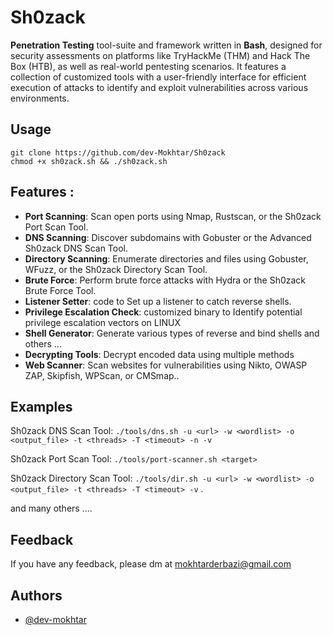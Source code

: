 
# Sh0zack

**Penetration Testing** tool-suite and framework written in **Bash**, designed for security assessments on platforms like TryHackMe (THM) and Hack The Box (HTB), as well as real-world pentesting scenarios. It features a collection of customized tools with a user-friendly interface for efficient execution of attacks to identify and exploit vulnerabilities across various environments.
## Usage

```
git clone https://github.com/dev-Mokhtar/Sh0zack
chmod +x sh0zack.sh && ./sh0zack.sh
```


## Features : 



- **Port Scanning**: Scan open ports using Nmap, Rustscan, or the Sh0zack Port Scan Tool.
- **DNS Scanning**: Discover subdomains with Gobuster or the Advanced Sh0zack DNS Scan Tool.
- **Directory Scanning**: Enumerate directories and files using Gobuster, WFuzz, or the Sh0zack Directory Scan Tool.
- **Brute Force**: Perform brute force attacks with Hydra or the Sh0zack Brute Force Tool.
- **Listener Setter**: code to Set up a listener to catch reverse shells.
- **Privilege Escalation Check**: customized binary to Identify potential privilege escalation vectors on LINUX 
- **Shell Generator**: Generate various types of reverse and bind shells and others ...
- **Decrypting Tools**: Decrypt encoded data using multiple methods 
- **Web Scanner**: Scan websites for vulnerabilities using Nikto, OWASP ZAP, Skipfish, WPScan, or CMSmap..

## Examples

Sh0zack DNS Scan Tool: `./tools/dns.sh -u <url> -w <wordlist> -o <output_file> -t <threads> -T <timeout> -n -v`

Sh0zack Port Scan Tool: `./tools/port-scanner.sh <target>`

Sh0zack Directory Scan Tool: `./tools/dir.sh -u <url> -w <wordlist> -o <output_file> -t <threads> -T <timeout> -v`
.

and many others ....




## Feedback

If you have any feedback, please dm at mokhtarderbazi@gmail.com


## Authors

- [@dev-mokhtar](https://www.github.com/dev-mokhtar)

